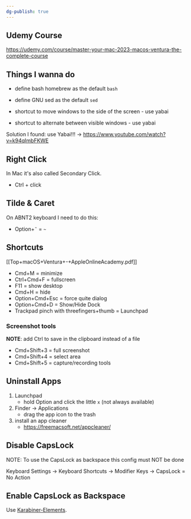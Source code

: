 ```yaml
---
dg-publish: true
---
```

## Udemy Course

<https://udemy.com/course/master-your-mac-2023-macos-ventura-the-complete-course>

## Things I wanna do

- define bash homebrew as the default `bash`
- define GNU sed as the default `sed`

- shortcut to move windows to the side of the screen - use yabai
- shortcut to alternate between visible windows - use yabai

Solution I found: use Yabai!!! -> <https://www.youtube.com/watch?v=k94qImbFKWE>

## Right Click

In Mac it's also called Secondary Click.

- Ctrl + click

## Tilde & Caret

On ABNT2 keyboard I need to do this:

- Option+`˜` = `~`

## Shortcuts

[[Top+macOS+Ventura+-+AppleOnlineAcademy.pdf]]

- Cmd+M = minimize
- Ctrl+Cmd+F = fullscreen
- F11 = show desktop
- Cmd+H = hide
- Option+Cmd+Esc = force quite dialog
- Option+Cmd+D = Show/Hide Dock
- Trackpad pinch with threefingers+thumb = Launchpad


### Screenshot tools

**NOTE**: add Ctrl to save in the clipboard instead of a file

- Cmd+Shift+3 = full screenshot
- Cmd+Shift+4 = select area
- Cmd+Shift+5 = capture/recording tools

## Uninstall Apps

1. Launchpad
    - hold Option and click the little `x` (not always available)
2. Finder -> Applications
    - drag the app icon to the trash
3. install an app cleaner
    - <https://freemacsoft.net/appcleaner/>


## Disable CapsLock

NOTE: To use the CapsLock as backspace this config must NOT be done

Keyboard Settings -> Keyboard Shortcuts -> Modifier Keys -> CapsLock = No Action


## Enable CapsLock as Backspace

Use [Karabiner-Elements](https://karabiner-elements.pqrs.org/).

